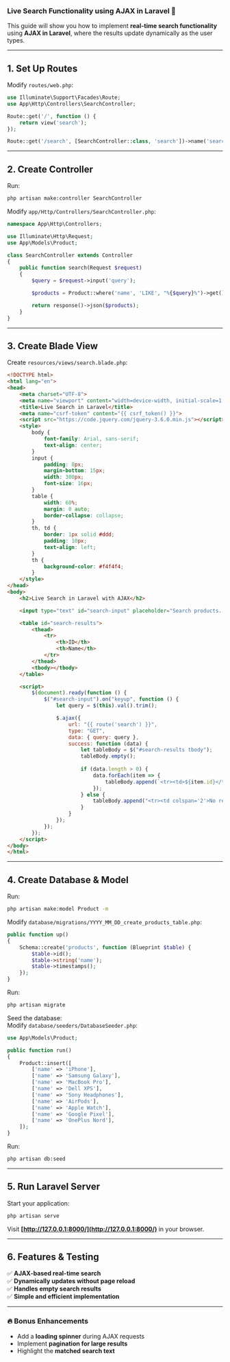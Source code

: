 ### **Live Search Functionality using AJAX in Laravel** 🚀  
This guide will show you how to implement **real-time search functionality** using **AJAX in Laravel**, where the results update dynamically as the user types.

---

## **1. Set Up Routes**  
Modify `routes/web.php`:

```php
use Illuminate\Support\Facades\Route;
use App\Http\Controllers\SearchController;

Route::get('/', function () {
    return view('search');
});

Route::get('/search', [SearchController::class, 'search'])->name('search');
```

---

## **2. Create Controller**  
Run:

```bash
php artisan make:controller SearchController
```

Modify `app/Http/Controllers/SearchController.php`:

```php
namespace App\Http\Controllers;

use Illuminate\Http\Request;
use App\Models\Product;

class SearchController extends Controller
{
    public function search(Request $request)
    {
        $query = $request->input('query');

        $products = Product::where('name', 'LIKE', "%{$query}%")->get();

        return response()->json($products);
    }
}
```

---

## **3. Create Blade View**  
Create `resources/views/search.blade.php`:

```html
<!DOCTYPE html>
<html lang="en">
<head>
    <meta charset="UTF-8">
    <meta name="viewport" content="width=device-width, initial-scale=1.0">
    <title>Live Search in Laravel</title>
    <meta name="csrf-token" content="{{ csrf_token() }}">
    <script src="https://code.jquery.com/jquery-3.6.0.min.js"></script>
    <style>
        body {
            font-family: Arial, sans-serif;
            text-align: center;
        }
        input {
            padding: 8px;
            margin-bottom: 15px;
            width: 300px;
            font-size: 16px;
        }
        table {
            width: 60%;
            margin: 0 auto;
            border-collapse: collapse;
        }
        th, td {
            border: 1px solid #ddd;
            padding: 10px;
            text-align: left;
        }
        th {
            background-color: #f4f4f4;
        }
    </style>
</head>
<body>
    <h2>Live Search in Laravel with AJAX</h2>

    <input type="text" id="search-input" placeholder="Search products..." />

    <table id="search-results">
        <thead>
            <tr>
                <th>ID</th>
                <th>Name</th>
            </tr>
        </thead>
        <tbody></tbody>
    </table>

    <script>
        $(document).ready(function () {
            $("#search-input").on("keyup", function () {
                let query = $(this).val().trim();

                $.ajax({
                    url: "{{ route('search') }}",
                    type: "GET",
                    data: { query: query },
                    success: function (data) {
                        let tableBody = $("#search-results tbody");
                        tableBody.empty();
                        
                        if (data.length > 0) {
                            data.forEach(item => {
                                tableBody.append(`<tr><td>${item.id}</td><td>${item.name}</td></tr>`);
                            });
                        } else {
                            tableBody.append("<tr><td colspan='2'>No results found</td></tr>");
                        }
                    }
                });
            });
        });
    </script>
</body>
</html>
```

---

## **4. Create Database & Model**  
Run:

```bash
php artisan make:model Product -m
```

Modify `database/migrations/YYYY_MM_DD_create_products_table.php`:

```php
public function up()
{
    Schema::create('products', function (Blueprint $table) {
        $table->id();
        $table->string('name');
        $table->timestamps();
    });
}
```

Run:

```bash
php artisan migrate
```

Seed the database:  
Modify `database/seeders/DatabaseSeeder.php`:

```php
use App\Models\Product;

public function run()
{
    Product::insert([
        ['name' => 'iPhone'],
        ['name' => 'Samsung Galaxy'],
        ['name' => 'MacBook Pro'],
        ['name' => 'Dell XPS'],
        ['name' => 'Sony Headphones'],
        ['name' => 'AirPods'],
        ['name' => 'Apple Watch'],
        ['name' => 'Google Pixel'],
        ['name' => 'OnePlus Nord'],
    ]);
}
```

Run:

```bash
php artisan db:seed
```

---

## **5. Run Laravel Server**
Start your application:

```bash
php artisan serve
```

Visit **[http://127.0.0.1:8000/](http://127.0.0.1:8000/)** in your browser.

---

## **6. Features & Testing**
✅ **AJAX-based real-time search**  
✅ **Dynamically updates without page reload**  
✅ **Handles empty search results**  
✅ **Simple and efficient implementation**  

---

### **🔥 Bonus Enhancements**
- Add a **loading spinner** during AJAX requests  
- Implement **pagination for large results**  
- Highlight the **matched search text**  
